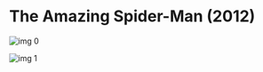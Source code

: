# The Amazing Spider-Man (2012)

![img 0](https://i.imgur.com/nNNMoah.jpg)

![img 1](https://i.imgur.com/pAjDzHj.jpg)

